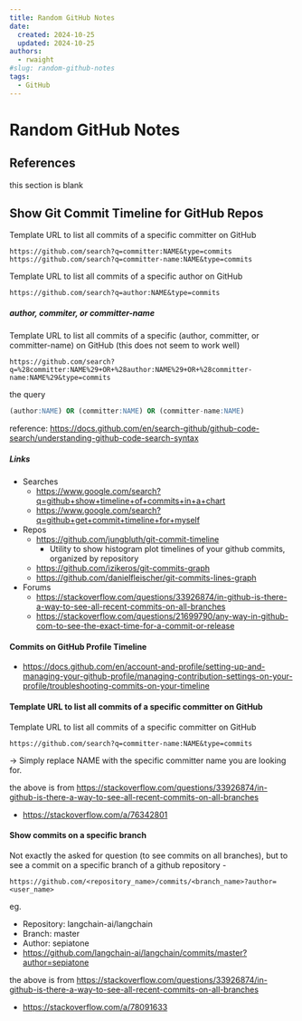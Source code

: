 ```yaml
---
title: Random GitHub Notes
date:
  created: 2024-10-25
  updated: 2024-10-25
authors:
  - rwaight
#slug: random-github-notes
tags:
  - GitHub
---
```


# Random GitHub Notes

## References

this section is blank

## Show Git Commit Timeline for GitHub Repos

Template URL to list all commits of a specific committer on GitHub
```shell
https://github.com/search?q=committer:NAME&type=commits
https://github.com/search?q=committer-name:NAME&type=commits
```

Template URL to list all commits of a specific author on GitHub
```shell
https://github.com/search?q=author:NAME&type=commits
```

##### author, commiter, or committer-name

Template URL to list all commits of a specific (author, committer, or committer-name) on GitHub (this does not seem to work well)
```shell
https://github.com/search?q=%28committer:NAME%29+OR+%28author:NAME%29+OR+%28committer-name:NAME%29&type=commits
```
the query
```sql
(author:NAME) OR (committer:NAME) OR (committer-name:NAME)
```

reference: https://docs.github.com/en/search-github/github-code-search/understanding-github-code-search-syntax

##### Links

- Searches
    - https://www.google.com/search?q=github+show+timeline+of+commits+in+a+chart
    - https://www.google.com/search?q=github+get+commit+timeline+for+myself
- Repos
    - https://github.com/jungbluth/git-commit-timeline
        - Utility to show histogram plot timelines of your github commits, organized by repository
    - https://github.com/izikeros/git-commits-graph
    - https://github.com/danielfleischer/git-commits-lines-graph
- Forums
    - https://stackoverflow.com/questions/33926874/in-github-is-there-a-way-to-see-all-recent-commits-on-all-branches
    - https://stackoverflow.com/questions/21699790/any-way-in-github-com-to-see-the-exact-time-for-a-commit-or-release


#### Commits on GitHub Profile Timeline

- https://docs.github.com/en/account-and-profile/setting-up-and-managing-your-github-profile/managing-contribution-settings-on-your-profile/troubleshooting-commits-on-your-timeline

#### Template URL to list all commits of a specific committer on GitHub

Template URL to list all commits of a specific committer on GitHub
```shell
https://github.com/search?q=committer-name:NAME&type=commits
```
→ Simply replace NAME with the specific committer name you are looking for.

the above is from https://stackoverflow.com/questions/33926874/in-github-is-there-a-way-to-see-all-recent-commits-on-all-branches
- https://stackoverflow.com/a/76342801


#### Show commits on a specific branch

Not exactly the asked for question (to see commits on all branches), but to see a commit on a specific branch of a github repository -
```shell
https://github.com/<repository_name>/commits/<branch_name>?author=<user_name>
```

eg.
- Repository: langchain-ai/langchain
- Branch: master
- Author: sepiatone
- https://github.com/langchain-ai/langchain/commits/master?author=sepiatone

the above is from https://stackoverflow.com/questions/33926874/in-github-is-there-a-way-to-see-all-recent-commits-on-all-branches
- https://stackoverflow.com/a/78091633
